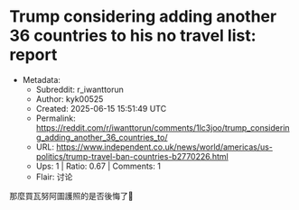 # Trump considering adding another 36 countries to his no travel list: report

- Metadata:
  - Subreddit: r_iwanttorun
  - Author: kyk00525
  - Created: 2025-06-15 15:51:49 UTC
  - Permalink: https://reddit.com/r/iwanttorun/comments/1lc3joo/trump_considering_adding_another_36_countries_to/
  - URL: https://www.independent.co.uk/news/world/americas/us-politics/trump-travel-ban-countries-b2770226.html
  - Ups: 1 | Ratio: 0.67 | Comments: 1
  - Flair: 讨论


那麼買瓦努阿圖護照的是否後悔了🧐

